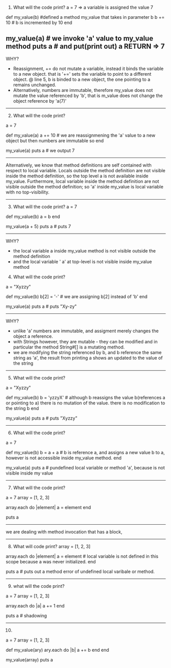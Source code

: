 1) What will the code print?
a = 7 => a variable is assigned the value 7

def my_value(b) #defined a method my_value that takes in parameter b
  b += 10  # b is incremented by 10
end

my_value(a) # we invoke 'a' value to my_value method
puts a  # and put(print out) a
RETURN => 7
----------
WHY?
- Reassignment, += do not mutate a variable, instead it binds the variable to a new object.
that is '+=' sets the variable to point to a different object.
@ line 5, b is binded to a new object, the one pointing to a remains unchanged.
- Alternatively, numbers are immutable, therefore my_value does not mutate the value referenced by 'b', that is m_value does not change the object reference by 'a(7)'
---------

2) What will the code print?

a = 7

def my_value(a)
  a += 10 # we are reassignmening the 'a' value to a new object but then
            numbers are immutable so
end

my_value(a)
puts a  # we output 7

----------
Alternatively, we know that method definitions are self contained with respect to local variable.
Locals outside the method definition are not visible inside the method definition, so the top level a is not available inside my_value.
Furthermore, local variable inside the method definition are not visible outside the method definition; so 'a' inside my_value is local variable with no top-visibility.

-------

3) What will the code print?
a = 7

def my_value(b)
  a = b
end

my_value(a + 5)
puts a # puts 7

-----
WHY?
- the local variable a inside my_value method is not visible outside the method definition
- and the local variable ' a' at top-level is not visible inside my_value method

4) What will the code print?

a = "Xyzzy"

def my_value(b)
  b[2] = '-' # we are assigning  b[2] instead of 'b'
end

my_value(a)
puts a # puts "Xy-zy"

-----
WHY?
- unlike 'a' numbers are immutable, and assigment merely changes the object a reference.
- with Strings however, they are mutable - they can be modified and in particular the method String#[] is a mutating method.
- we are modifying the string referenced by b, and b reference the same string as 'a', the result from printing a shows an updated to the value of the string
--------

5) What will the code print?

a = "Xyzzy"

def my_value(b)
  b = 'yzzyX'  # although b reassigns the value b(references a            or pointing to a) there is no mutation of the value. there is no modification to the string b
end

my_value(a)
puts a # puts "Xyzzy"


-----

6) What will the code print?

a = 7

def my_value(b)
  b = a + a # b is reference a, and assigns a new value b to a, however is not accessible inside my_value method.
end

my_value(a)
puts a  # pundefined local variable or method 'a', because is not visible inside my value

-------

7) What will the code print?

a = 7
array = [1, 2, 3]

array.each do |element|
  a = element
end

puts a

----
we are dealing with method invocation that has a block,

------
8) What will code print?
array = [1, 2, 3]

array.each do |element|
  a = element  # local variable is not defined in this scope because a was never initialized.
end

puts a # puts out a method error of undefined local varibale or method.

-----

9) what will the code print?

a = 7
array = [1, 2, 3]

array.each do |a|
  a += 1
end

puts a  # shadowing


------

10)

a = 7
array = [1, 2, 3]

def my_value(ary)
  ary.each do |b|
    a += b
  end
end

my_value(array)
puts a
